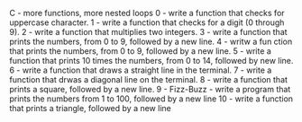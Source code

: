 C - more functions, more nested loops
0 - write a function that checks for uppercase character.
1 - write a function that checks for a digit (0 through 9).
2 - write a function that multiplies two integers.
3 - write a function that prints the numbers, from 0 to 9, followed by a new line.
4 - writw a fun ction that prints the numbers, from 0 to 9, followed by a new line.
5 - write a function that prints 10 times the numbers, from 0 to 14, followed by new line.
6 - write a function that draws a straight line in the terminal.
7 - write a function that drwas a diagonal line on the terminal.
8 - write a function that prints a square, followed by a new line.
9 - Fizz-Buzz - write a program that prints the numbers from 1 to 100, followed by a new line
10 - write a function that prints a triangle, followed by a new line

